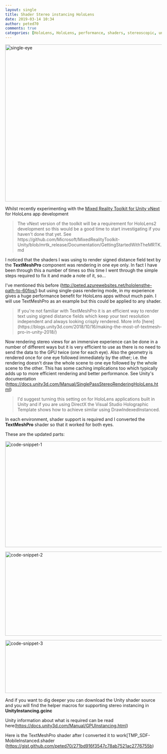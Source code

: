 ```yaml
---
layout: single
title: Shader Stereo instancing HoloLens
date: 2019-03-14 10:34
author: peted70
comments: true
categories: [HoloLens, HoloLens, performance, shaders, stereoscopic, unity, unity3d]
---
```

<a href="http://peted.azurewebsites.net/wp-content/uploads/2019/03/single-eye.jpg"><img style="display: inline; background-image: none;" title="single-eye" src="http://peted.azurewebsites.net/wp-content/uploads/2019/03/single-eye_thumb.jpg" alt="single-eye" width="670" height="504" border="0" /></a>

Whilst recently experimenting with the <a href="https://github.com/Microsoft/MixedRealityToolkit-Unity" target="_blank" rel="noopener">Mixed Reality Toolkit for Unity vNext</a> for HoloLens app development
<blockquote>The vNext version of the toolkit will be a requirement for HoloLens2 development so this would be a good time to start investigating if you haven't done that yet. See https://github.com/Microsoft/MixedRealityToolkit-Unity/blob/mrtk_release/Documentation/GettingStartedWithTheMRTK.md</blockquote>
I noticed that the shaders I was using to render signed distance field text by the <strong>TextMeshPro</strong> component was rendering in one eye only. In fact I have been through this a number of times so this time I went through the simple steps required to fix it and made a note of it, so...

I've mentioned this before (<a href="http://peted.azurewebsites.net/hololensthe-path-to-60fps/">http://peted.azurewebsites.net/hololensthe-path-to-60fps/</a>) but using single-pass rendering mode, in my experience gives a huge performance benefit for HoloLens apps without much pain. I will use TextMeshPro as an example but this could be applied to any shader.
<blockquote>If you're not familiar with TextMeshPro it is an efficient way to render text using signed distance fields which keep your text resolution independent and always looking crisply rendered. More info [here](https://blogs.unity3d.com/2018/10/16/making-the-most-of-textmesh-pro-in-unity-2018/)</blockquote>
Now rendering stereo views for an immersive experience can be done in a number of different ways but it is very efficient to use as there is no need to send the data to the GPU twice (one for each eye). Also the geometry is rendered once for one eye followed immediately by the other; i.e. the rendering doesn't draw the whole scene to one eye followed by the whole scene to the other. This has some caching implications too which typically adds up to more efficient rendering and better performance. See Unity's documentation (<a href="https://docs.unity3d.com/Manual/SinglePassStereoRenderingHoloLens.html">https://docs.unity3d.com/Manual/SinglePassStereoRenderingHoloLens.html</a>)
<blockquote>I'd suggest turning this setting on for HoloLens applications built in Unity and if you are using DirectX the Visual Studio Holographic Template shows how to achieve similar using DrawIndexedInstanced.</blockquote>
In each environment, shader support is required and I converted the <strong>TextMeshPro</strong> shader so that it worked for both eyes.

These are the updated parts:

<a href="http://peted.azurewebsites.net/wp-content/uploads/2019/03/code-snippet-1.png"><img style="display: inline; background-image: none;" title="code-snippet-1" src="http://peted.azurewebsites.net/wp-content/uploads/2019/03/code-snippet-1_thumb.png" alt="code-snippet-1" width="670" height="340" border="0" /></a>

<a href="http://peted.azurewebsites.net/wp-content/uploads/2019/03/code-snippet-2.png"><img style="display: inline; background-image: none;" title="code-snippet-2" src="http://peted.azurewebsites.net/wp-content/uploads/2019/03/code-snippet-2_thumb.png" alt="code-snippet-2" width="670" height="270" border="0" /></a>

<a href="http://peted.azurewebsites.net/wp-content/uploads/2019/03/code-snippet-3.png"><img style="display: inline; background-image: none;" title="code-snippet-3" src="http://peted.azurewebsites.net/wp-content/uploads/2019/03/code-snippet-3_thumb.png" alt="code-snippet-3" width="670" height="170" border="0" /></a>

And if you want to dig deeper you can download the Unity shader source and you will find the helper macros for supporting stereo instancing in <strong>UnityInstancing.gcinc</strong>

Unity information about what is required can be read here(<a href="https://docs.unity3d.com/Manual/GPUInstancing.html">https://docs.unity3d.com/Manual/GPUInstancing.html</a>)

Here is the TextMeshPro shader after I converted it to work[TMP_SDF-MobileInstanced.shader (<a href="https://gist.github.com/peted70/271bd916f3547c78ab7521ac2776755b">https://gist.github.com/peted70/271bd916f3547c78ab7521ac2776755b</a>)
